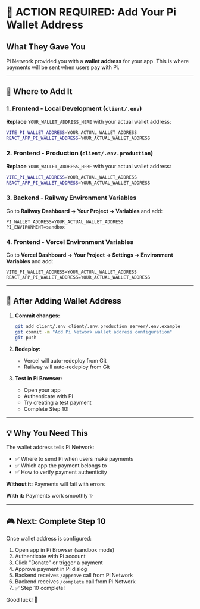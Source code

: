 # 🎯 ACTION REQUIRED: Add Your Pi Wallet Address

## What They Gave You

Pi Network provided you with a **wallet address** for your app. This is where payments will be sent when users pay with Pi.

---

## 📝 Where to Add It

### 1. Frontend - Local Development (`client/.env`)

**Replace** `YOUR_WALLET_ADDRESS_HERE` with your actual wallet address:

```bash
VITE_PI_WALLET_ADDRESS=YOUR_ACTUAL_WALLET_ADDRESS
REACT_APP_PI_WALLET_ADDRESS=YOUR_ACTUAL_WALLET_ADDRESS
```

### 2. Frontend - Production (`client/.env.production`)

**Replace** `YOUR_WALLET_ADDRESS_HERE` with your actual wallet address:

```bash
VITE_PI_WALLET_ADDRESS=YOUR_ACTUAL_WALLET_ADDRESS
REACT_APP_PI_WALLET_ADDRESS=YOUR_ACTUAL_WALLET_ADDRESS
```

### 3. Backend - Railway Environment Variables

Go to **Railway Dashboard → Your Project → Variables** and add:

```
PI_WALLET_ADDRESS=YOUR_ACTUAL_WALLET_ADDRESS
PI_ENVIRONMENT=sandbox
```

### 4. Frontend - Vercel Environment Variables

Go to **Vercel Dashboard → Your Project → Settings → Environment Variables** and add:

```
VITE_PI_WALLET_ADDRESS=YOUR_ACTUAL_WALLET_ADDRESS
REACT_APP_PI_WALLET_ADDRESS=YOUR_ACTUAL_WALLET_ADDRESS
```

---

## 🚀 After Adding Wallet Address

1. **Commit changes:**
   ```bash
   git add client/.env client/.env.production server/.env.example
   git commit -m "Add Pi Network wallet address configuration"
   git push
   ```

2. **Redeploy:**
   - Vercel will auto-redeploy from Git
   - Railway will auto-redeploy from Git

3. **Test in Pi Browser:**
   - Open your app
   - Authenticate with Pi
   - Try creating a test payment
   - Complete Step 10!

---

## 💡 Why You Need This

The wallet address tells Pi Network:
- ✅ Where to send Pi when users make payments
- ✅ Which app the payment belongs to
- ✅ How to verify payment authenticity

**Without it:** Payments will fail with errors

**With it:** Payments work smoothly ✨

---

## 🎮 Next: Complete Step 10

Once wallet address is configured:

1. Open app in Pi Browser (sandbox mode)
2. Authenticate with Pi account
3. Click "Donate" or trigger a payment
4. Approve payment in Pi dialog
5. Backend receives `/approve` call from Pi Network
6. Backend receives `/complete` call from Pi Network
7. ✅ Step 10 complete!

Good luck! 🎉

